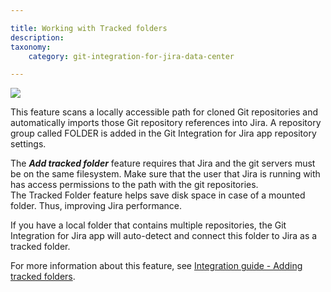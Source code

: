```yaml
---

title: Working with Tracked folders
description:
taxonomy:
    category: git-integration-for-jira-data-center

---
```


![](https://bigbrassband.atlassian.net/wiki/download/thumbnails/1930396479/gitserver-gitcfg-connect2git-menu-add-tracked-folder.png?version=1&modificationDate=1630642795837&cacheVersion=1&api=v2&width=680&height=303)

This feature scans a locally accessible path for cloned Git repositories and automatically imports those Git repository references into Jira. A repository group called FOLDER is added in the Git Integration for Jira app repository settings.

<div class="bbb-callout bbb--info">
    <div class="irow">
    <div class="ilogobox">
        <span class="logoimg"></span>
    </div>
    <div class="imsgbox">
        The <b><i>Add tracked folder</i></b> feature requires that Jira and the git servers must be on the same filesystem. Make sure that the user that Jira is running with has access permissions to the path with the git repositories.
    </div>
    </div>
</div>

<div class="bbb-callout bbb--tip">
    <div class="irow">
    <div class="ilogobox">
        <span class="logoimg"></span>
    </div>
    <div class="imsgbox">
        The Tracked Folder feature helps save disk space in case of a mounted folder. Thus, improving Jira performance.
    </div>
    </div>
</div>

If you have a local folder that contains multiple repositories, the Git Integration for Jira app will auto-detect and connect this folder to Jira as a tracked folder.

For more information about this feature, see [Integration guide - Adding tracked folders](/git-integration-for-jira-self-managed/tracked-folders/).

